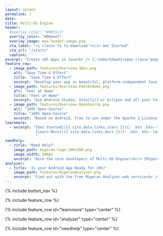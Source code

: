 ```yaml
---
layout: splash
permalink: /
date:
title: Multi-OS Engine
header:
  #overlay_color: "#0071c5"
  overlay_color: "#00aeef"  
  overlay_image: moe-header-image.png
  cta_label: "<i class='fa fa-download'></i> Get Started"
  cta_url: "/start/"
  caption: ''
excerpt: 'Create iOS Apps in Java<br /> {::nomarkdown}<span class="page__lead__small">Port your existing Android App, or build a native Cross-Platform App from scratch.</span> {:/nomarkdown}'
feature_row:
  - image_path: features/Overview-1Dev.png
    alt: "Save Time & Effort"
    title: "Save Time & Effort"
    excerpt: "Develop your app in beautiful, platform-independent Java code, and add native UIs for Android and iOS."
  - image_path: features/Overview-FeelAtHome.png
    alt: "Feel at Home"
    title: "Feel at Home"
    excerpt: "Use Android Studio, Intelli/J or Eclipse and all your favourite Java tools to build your iOS App."
  - image_path: features/Overview-OpenSource.png
    alt: "100% Open-Source"
    title: "100% Open-Source"
    excerpt: "Based on Android, free to use under the Apache 2 License. Contributors welcome!"
learnmore:
  - excerpt: "[Get Started]({{ site.data.links.start }}){: .btn .btn--large}&nbsp;
              [Learn More]({{ site.data.links.docs }}){: .btn .btn--large}
              "
needhelp:
  - title: 'Need Help?'
    image_path: migeran-logo-200x200.png
    image_width: 200px
    excerpt: 'Hire the core developers of Multi-OS Engine!<br/> [Migeran]({{ site.data.links.migeran }}) provides premium support, custom development and training services.<br/><br/>[Contact Migeran]({{ site.data.links.migeran_contact }}){: .btn .btn--large .btn--migeran-red}'
analyzer:
  - title: 'Is your Android App Ready for iOS?'
    image_path: features/MigeranAnalyzer.png
    excerpt: 'Find out with the free Migeran Analyzer web service<br /><br />[Start Now]({{ site.data.links.migeran_analyzer }}){: .btn .btn--large .btn--migeran-blue}'
---
```


{% include button_nav %}

{% include feature_row %}

{% include feature_row id="learnmore" type="center" %}

{% include feature_row id="analyzer" type="center" %}

{% include feature_row id="needhelp" type="center" %}
